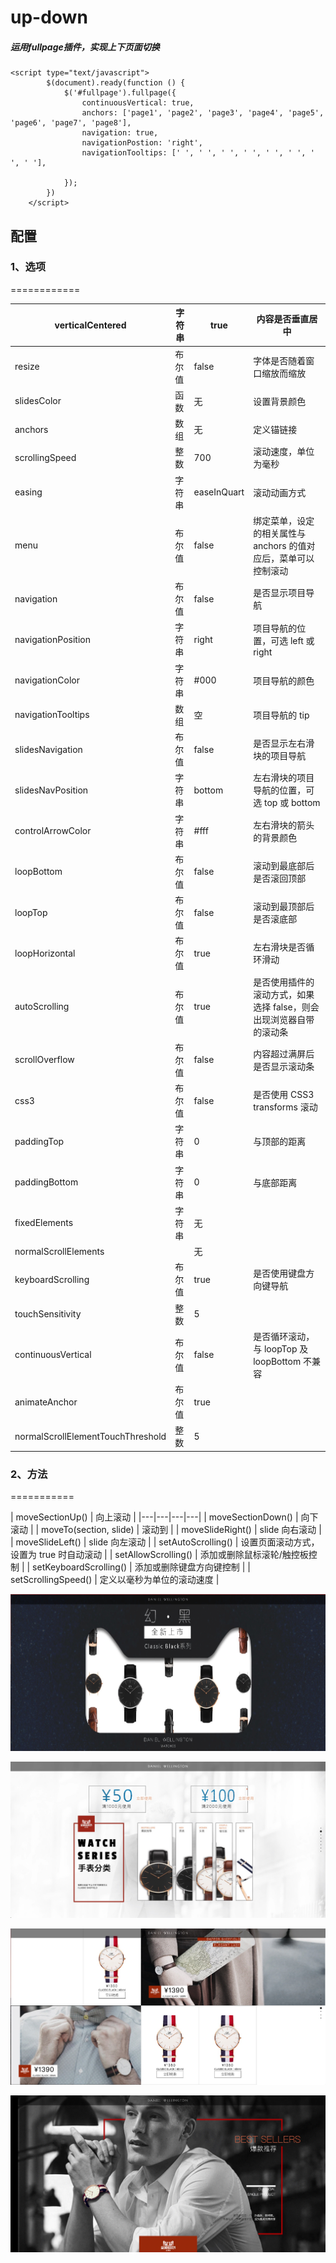 up-down
============
##### 运用fullpage插件，实现上下页面切换


```
<script type="text/javascript">
        $(document).ready(function () {
            $('#fullpage').fullpage({
                continuousVertical: true,
                anchors: ['page1', 'page2', 'page3', 'page4', 'page5', 'page6', 'page7', 'page8'],
                navigation: true,
                navigationPostion: 'right',
                navigationTooltips: [' ', ' ', ' ', ' ', ' ', ' ', ' ', ' '],

            });
        })
    </script>
```
## 配置

### 1、选项
============


| verticalCentered | 字符串 | true | 内容是否垂直居中 |
|---|---|---|---|
| resize | 布尔值 | false | 字体是否随着窗口缩放而缩放 |
| slidesColor | 函数 | 无 | 设置背景颜色 |
| anchors | 数组 | 无 | 定义锚链接 |
| scrollingSpeed | 整数 | 700 | 滚动速度，单位为毫秒 |
| easing | 字符串 | easeInQuart | 滚动动画方式 |
| menu | 布尔值 | false | 绑定菜单，设定的相关属性与 anchors 的值对应后，菜单可以控制滚动 |
| navigation | 布尔值 | false | 是否显示项目导航 |
| navigationPosition | 字符串 | right | 项目导航的位置，可选 left 或 right |
| navigationColor | 字符串 | #000 | 项目导航的颜色 |
| navigationTooltips | 数组 | 空 | 项目导航的 tip |
| slidesNavigation | 布尔值 | false | 是否显示左右滑块的项目导航 |
| slidesNavPosition | 字符串 | bottom | 左右滑块的项目导航的位置，可选 top 或 bottom |
| controlArrowColor | 字符串 | #fff | 左右滑块的箭头的背景颜色 |
| loopBottom | 布尔值 | false | 滚动到最底部后是否滚回顶部 |
| loopTop | 布尔值 | false | 滚动到最顶部后是否滚底部 |
| loopHorizontal | 布尔值 | true | 左右滑块是否循环滑动 |
| autoScrolling | 布尔值 | true | 是否使用插件的滚动方式，如果选择 false，则会出现浏览器自带的滚动条 |
| scrollOverflow | 布尔值 | false | 内容超过满屏后是否显示滚动条 |
| css3 | 布尔值 | false | 是否使用 CSS3 transforms 滚动 |
| paddingTop | 字符串 | 0 | 与顶部的距离 |
| paddingBottom | 字符串 | 0 | 与底部距离 |
| fixedElements | 字符串 | 无 |  |
| normalScrollElements |  | 无 |  |
| keyboardScrolling | 布尔值 | true | 是否使用键盘方向键导航 |
| touchSensitivity | 整数 | 5 |  |
| continuousVertical | 布尔值 | false | 是否循环滚动，与 loopTop 及 loopBottom 不兼容 |
| animateAnchor | 布尔值 | true |  |
| normalScrollElementTouchThreshold | 整数 | 5 |



### 2、方法
===========


| moveSectionUp() | 向上滚动 |
|---|---|---|---|
| moveSectionDown() | 向下滚动 |
| moveTo(section, slide) | 滚动到 |
| moveSlideRight() | slide 向右滚动 |
| moveSlideLeft() | slide 向左滚动 |
| setAutoScrolling() | 设置页面滚动方式，设置为 true 时自动滚动 |
| setAllowScrolling() | 添加或删除鼠标滚轮/触控板控制 |
| setKeyboardScrolling() | 添加或删除键盘方向键控制 |
| setScrollingSpeed() | 定义以毫秒为单位的滚动速度 |




![BBECC512-C4F1-4251-BFDA-C9DAB020C5D4](BBECC512-C4F1-4251-BFDA-C9DAB020C5D4.png)

![E10B7C87-A4BC-4DB3-BCA1-53FFE87DF663](E10B7C87-A4BC-4DB3-BCA1-53FFE87DF663.png)

![6F42395F-D976-4505-8B06-97D3DA898A68](6F42395F-D976-4505-8B06-97D3DA898A68.png)

![E5DB5E45-EF7D-41BA-B510-7C8E7D90C2F9](E5DB5E45-EF7D-41BA-B510-7C8E7D90C2F9.png)
